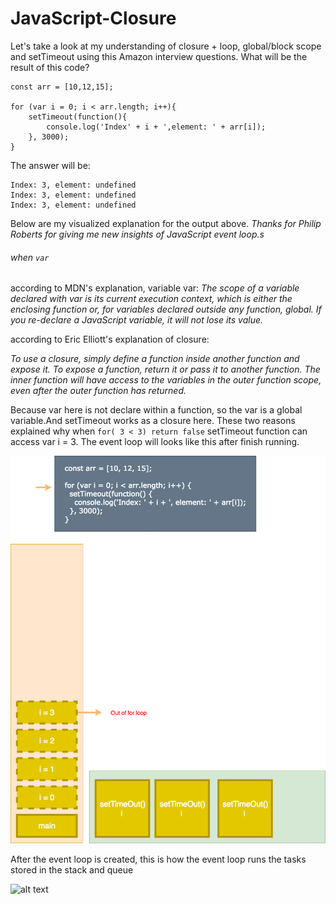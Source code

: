 # JavaScript-Closure

Let's take a look at my understanding of closure + loop, global/block scope and setTimeout using this
Amazon interview questions. What will be the result of this code?

```
const arr = [10,12,15];

for (var i = 0; i < arr.length; i++){
	setTimeout(function(){
		console.log('Index' + i + ',element: ' + arr[i]);
	}, 3000);
}

```
The answer will be:

```
Index: 3, element: undefined
Index: 3, element: undefined
Index: 3, element: undefined
```

Below are my visualized explanation for the output above. *Thanks for Philip Roberts for
giving me new insights of JavaScript event loop.s*

###### when ```var```

according to MDN's explanation, variable var:
*The scope of a variable declared with var is its current execution context, which is either the enclosing function or, for variables declared outside any function, global. If you re-declare a JavaScript variable, it will not lose its value.*

according to Eric Elliott's explanation of closure:

*To use a closure, simply define a function inside another function and expose it. To expose a function, return it or pass it to another function.
The inner function will have access to the variables in the outer function scope, even after the outer function has returned.*

Because var here is not declare within a function, so the var is a global variable.And setTimeout works as a closure here.
These two reasons explained why when ```for( 3 < 3) return false```	setTimeout function can access var i = 3.
The event loop will looks like this after finish running.

![alt text](https://github.com/aiyxudev/JavaScript-Closure/blob/master/01.png)

After the event loop is created, this is how the event loop runs the tasks stored in the stack and queue

![alt text](https://github.com/aiyxudev/JavaScript-Closure/blob/master/var.gif)
